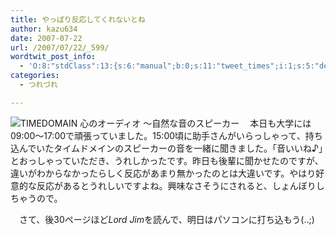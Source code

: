 ```yaml
---
title: やっぱり反応してくれないとね
author: kazu634
date: 2007-07-22
url: /2007/07/22/_599/
wordtwit_post_info:
  - 'O:8:"stdClass":13:{s:6:"manual";b:0;s:11:"tweet_times";i:1;s:5:"delay";i:0;s:7:"enabled";i:1;s:10:"separation";s:2:"60";s:7:"version";s:3:"3.7";s:14:"tweet_template";b:0;s:6:"status";i:2;s:6:"result";a:0:{}s:13:"tweet_counter";i:2;s:13:"tweet_log_ids";a:1:{i:0;i:3077;}s:9:"hash_tags";a:0:{}s:8:"accounts";a:1:{i:0;s:7:"kazu634";}}'
categories:
  - つれづれ

---
```

<div class="section">
<p>
<a href="http://www.timedomain.co.jp/" onclick="__gaTracker('send', 'event', 'outbound-article', 'http://www.timedomain.co.jp/', '');" target="_blank"><img align="left" alt="TIMEDOMAIN 心のオーディオ ～自然な音のスピーカー" src="http://img.simpleapi.net/small/http://www.timedomain.co.jp/" border="0" /></a>
</p>
  
<p>
    　本日も大学には09:00～17:00で頑張っていました。15:00頃に助手さんがいらっしゃって、持ち込んでいたタイムドメインのスピーカーの音を一緒に聞きました。「音いいね♪」とおっしゃっていただき、うれしかったです。昨日も後輩に聞かせたのですが、違いがわからなかったらしく反応があまり無かったのとは大違いです。やはり好意的な反応があるとうれしいですよね。興味なさそうにされると、しょんぼりしちゃうので。
</p>
  
<p>
    　さて、後30ページほど<i>Lord Jim</i>を読んで、明日はパソコンに打ち込もう(..;)
</p>
</div>